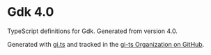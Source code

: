 # Gdk 4.0

TypeScript definitions for Gdk. Generated from version 4.0.

Generated with [gi.ts](https://gitlab.gnome.org/ewlsh/gi.ts) and tracked in the [gi-ts Organization on GitHub](https://github.com/gi-ts).

